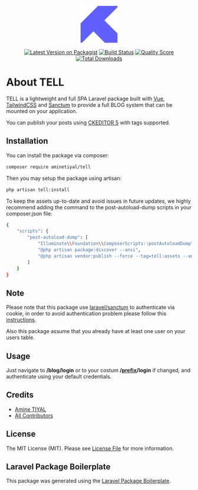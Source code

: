<p align="center"><img src="https://github.com/aminetiyal/tell/blob/master/public/logo.svg?raw=true" width="100"></p>

<p align="center">
<a href="https://packagist.org/packages/aminetiyal/tell"><img src="https://img.shields.io/packagist/v/aminetiyal/tell.svg" alt="Latest Version on Packagist"></a>
<a href="https://travis-ci.org/aminetiyal/tell"><img src="https://travis-ci.org/aminetiyal/tell.svg" alt="Build Status"></a>
<a href="https://scrutinizer-ci.com/g/aminetiyal/tell"><img src="https://img.shields.io/scrutinizer/g/aminetiyal/tell.svg" alt="Quality Score"></a>
<a href="https://packagist.org/packages/aminetiyal/tell"><img src="https://img.shields.io/packagist/dt/aminetiyal/tell.svg" alt="Total Downloads"></a>
</p>

# About TELL

TELL is a lightweight and full SPA Laravel package built with [Vue](https://github.com/vuejs/vue), [TailwindCSS](https://github.com/tailwindcss/tailwindcss) and [Sanctum](https://github.com/laravel/sanctum) to provide a full BLOG system that can be mounted on your application.

You can publish your posts using [CKEDITOR 5](https://github.com/ckeditor/ckeditor5) with tags supported.

## Installation

You can install the package via composer:

```bash
composer require aminetiyal/tell
```
Then you may setup the package using artisan:

```bash
php artisan tell:install
```
To keep the assets up-to-date and avoid issues in future updates, we highly recommend adding the command to the post-autoload-dump scripts in your composer.json file:

```bash
{
    "scripts": {
        "post-autoload-dump": [
            "Illuminate\\Foundation\\ComposerScripts::postAutoloadDump",
            "@php artisan package:discover --ansi",
            "@php artisan vendor:publish --force --tag=tell:assets --ansi"
        ]
    }
}
```

## Note

Please note that this package use [laravel/sanctum](https://laravel.com/docs/sanctum#how-it-works) to authenticate via cookie, in order to avoid authentication problem please follow this [instructions](https://laravel.com/docs/sanctum#installation).

Also this package assume that you already have at least one user on your users table.

## Usage

Just navigate to **/blog/login** or to your costum **/[prefix](https://github.com/aminetiyal/tell/blob/17b84ff27b5176ca17bca8053aa77f327a27b12a/config/config.php#L17)/login** if changed, and authenticate using your default credentials.

## Credits

- [Amine TIYAL](https://github.com/aminetiyal)
- [All Contributors](../../contributors)

## License

The MIT License (MIT). Please see [License File](LICENSE.md) for more information.

## Laravel Package Boilerplate

This package was generated using the [Laravel Package Boilerplate](https://laravelpackageboilerplate.com).

